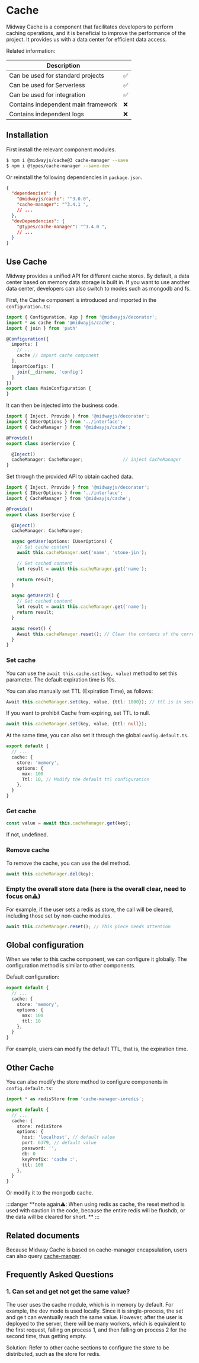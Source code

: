 # Cache

Midway Cache is a component that facilitates developers to perform caching operations, and it is beneficial to improve the performance of the project. It provides us with a data center for efficient data access.

Related information:

| Description |      |
| ----------------- | ---- |
| Can be used for standard projects | ✅ |
| Can be used for Serverless | ✅ |
| Can be used for integration | ✅ |
| Contains independent main framework | ❌ |
| Contains independent logs | ❌ |


## Installation

First install the relevant component modules.

```bash
$ npm i @midwayjs/cache@3 cache-manager --save
$ npm i @types/cache-manager --save-dev
```

Or reinstall the following dependencies in `package.json`.

```json
{
  "dependencies": {
    "@midwayjs/cache": "^3.0.0",
    "cache-manager": "^3.4.1 ",
    // ...
  },
  "devDependencies": {
    "@types/cache-manager": "^3.4.0 ",
    // ...
  }
}
```



## Use Cache

Midway provides a unified API for different cache stores. By default, a data center based on memory data storage is built in. If you want to use another data center, developers can also switch to modes such as mongodb and fs.


First, the Cache component is introduced and imported in the `configuration.ts`:

```typescript
import { Configuration, App } from '@midwayjs/decorator';
import * as cache from '@midwayjs/cache';
import { join } from 'path'

@Configuration({
  imports: [
    // ...
    cache // import cache component
  ],
  importConfigs: [
    join(__dirname, 'config')
  ]
})
export class MainConfiguration {
}
```

It can then be injected into the business code.

```typescript
import { Inject, Provide } from '@midwayjs/decorator';
import { IUserOptions } from '../interface';
import { CacheManager } from '@midwayjs/cache';

@Provide()
export class UserService {

  @Inject()
  cacheManager: CacheManager;     			// inject CacheManager
}
```

Set through the provided API to obtain cached data.


```typescript
import { Inject, Provide } from '@midwayjs/decorator';
import { IUserOptions } from '../interface';
import { CacheManager } from '@midwayjs/cache';

@Provide()
export class UserService {

  @Inject()
  cacheManager: CacheManager;

  async getUser(options: IUserOptions) {
    // Set cache content
    await this.cacheManager.set('name', 'stone-jin');

    // Get cached content
    let result = await this.cacheManager.get('name');

    return result;
  }

  async getUser2() {
    // Get cached content
    let result = await this.cacheManager.get('name');
    return result;
  }

  async reset() {
    Await this.cacheManager.reset(); // Clear the contents of the corresponding store
  }
}
```



### Set cache


You can use the `await this.cache.set(key, value)` method to set this parameter. The default expiration time is 10s.


You can also manually set TTL (Expiration Time), as follows:
```typescript
Await this.cacheManager.set(key, value, {ttl: 1000}); // ttl is in seconds
```
If you want to prohibit Cache from expiring, set TTL to null.
```typescript
await this.cacheManager.set(key, value, {ttl: null});
```
At the same time, you can also set it through the global `config.default.ts`.
```typescript
export default {
  // ...
  cache: {
    store: 'memory',
    options: {
      max: 100
      Ttl: 10, // Modify the default ttl configuration
    },
  }
}
```


### Get cache

```typescript
const value = await this.cacheManager.get(key);
```
If not, undefined.



### Remove cache


To remove the cache, you can use the del method.
```typescript
await this.cacheManager.del(key);
```



### Empty the overall store data (here is the overall clear, need to focus on⚠)


For example, if the user sets a redis as store, the call will be cleared, including those set by non-cache modules.
```typescript
await this.cacheManager.reset(); // This piece needs attention
```



## Global configuration


When we refer to this cache component, we can configure it globally. The configuration method is similar to other components.


Default configuration:
```typescript
export default {
  // ...
  cache: {
  	store: 'memory',
    options: {
      max: 100
      ttl: 10
    },
  }
}
```
For example, users can modify the default TTL, that is, the expiration time.



## Other Cache


You can also modify the store method to configure components in `config.default.ts`:
```typescript
import * as redisStore from 'cache-manager-ioredis';

export default {
  // ...
  cache: {
  	store: redisStore
    options: {
      host: 'localhost', // default value
      port: 6379, // default value
      password: '',
      db: 0
      keyPrefix: 'cache :',
      ttl: 100
    },
  }
}
```
Or modify it to the mongodb cache.


:::danger
**note again⚠️: When using redis as cache, the reset method is used with caution in the code, because the entire redis will be flushdb, or the data will be cleared for short. **
:::



## Related documents


Because Midway Cache is based on cache-manager encapsulation, users can also query [cache-manger](https://www.npmjs.com/package/cache-manager).



## Frequently Asked Questions



### 1. Can set and get not get the same value?

The user uses the cache module, which is in memory by default. For example, the dev mode is used locally. Since it is single-process, the set and ge t can eventually reach the same value. However, after the user is deployed to the server, there will be many workers, which is equivalent to the first request, falling on process 1, and then falling on process 2 for the second time, thus getting empty.


Solution: Refer to other cache sections to configure the store to be distributed, such as the store for redis.
